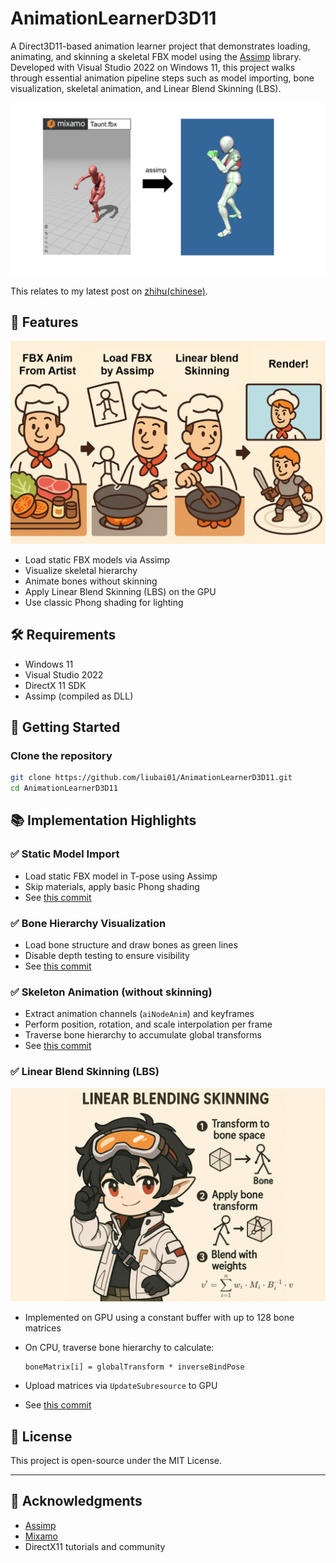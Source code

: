 # AnimationLearnerD3D11

A Direct3D11-based animation learner project that demonstrates loading, animating, and skinning a skeletal FBX model using the [Assimp](https://github.com/assimp/assimp) library. Developed with Visual Studio 2022 on Windows 11, this project walks through essential animation pipeline steps such as model importing, bone visualization, skeletal animation, and Linear Blend Skinning (LBS).

![image-20250601011732235](assets/image-20250601011732235.png)

This relates to my latest post on [zhihu(chinese)](https://zhuanlan.zhihu.com/p/1912302424607143569).

## 📌 Features

![image-20250601012233917](assets/image-20250601012233917.png)

- Load static FBX models via Assimp
- Visualize skeletal hierarchy
- Animate bones without skinning
- Apply Linear Blend Skinning (LBS) on the GPU
- Use classic Phong shading for lighting

## 🛠 Requirements

- Windows 11
- Visual Studio 2022
- DirectX 11 SDK
- Assimp (compiled as DLL)

## 🚀 Getting Started

### Clone the repository

```bash
git clone https://github.com/liubai01/AnimationLearnerD3D11.git
cd AnimationLearnerD3D11
```

## 📚 Implementation Highlights

### ✅ Static Model Import

- Load static FBX model in T-pose using Assimp
- Skip materials, apply basic Phong shading
- See [this commit](https://github.com/liubai01/AnimationLearnerD3D11/commit/fd692236946dda99be815293eb0bced116690114)

### ✅ Bone Hierarchy Visualization

- Load bone structure and draw bones as green lines
- Disable depth testing to ensure visibility
- See [this commit](https://github.com/liubai01/AnimationLearnerD3D11/commit/63ec58661ac09bfd44ba2673f545077aaa510ad1)

### ✅ Skeleton Animation (without skinning)

- Extract animation channels (`aiNodeAnim`) and keyframes
- Perform position, rotation, and scale interpolation per frame
- Traverse bone hierarchy to accumulate global transforms
- See [this commit](https://github.com/liubai01/AnimationLearnerD3D11/commit/01709501d3de971dcc39016c53b6c86fe2928287)



### ✅ Linear Blend Skinning (LBS)

![image-20250601012405617](assets/image-20250601012405617.png)



- Implemented on GPU using a constant buffer with up to 128 bone matrices

- On CPU, traverse bone hierarchy to calculate:

  ```
  boneMatrix[i] = globalTransform * inverseBindPose
  ```

- Upload matrices via `UpdateSubresource` to GPU

- See [this commit](https://github.com/liubai01/AnimationLearnerD3D11/commit/40119dd5abc6e0ac37ead3752d1b7509206c93ed)

## 📄 License

This project is open-source under the MIT License.

------

## 🙌 Acknowledgments

- [Assimp](https://github.com/assimp/assimp)
- [Mixamo](https://www.mixamo.com/)
- DirectX11 tutorials and community
